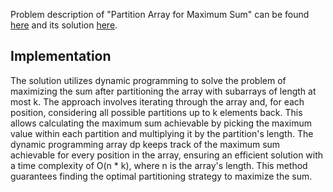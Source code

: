 Problem description of "Partition Array for Maximum Sum" can be found [here](https://leetcode.com/problems/partition-array-for-maximum-sum/) and its solution [here](https://github.com/aurimas13/Solutions-To-Problems/blob/main/LeetCode/Python%20Solutions/Partition%20Array%20for%20Maximum%20Sum/partition.py).

## Implementation

The solution utilizes dynamic programming to solve the problem of maximizing the sum after partitioning the array with subarrays of length at most k. The approach involves iterating through the array and, for each position, considering all possible partitions up to k elements back. This allows calculating the maximum sum achievable by picking the maximum value within each partition and multiplying it by the partition's length. The dynamic programming array dp keeps track of the maximum sum achievable for every position in the array, ensuring an efficient solution with a time complexity of O(n * k), where n is the array's length. This method guarantees finding the optimal partitioning strategy to maximize the sum.